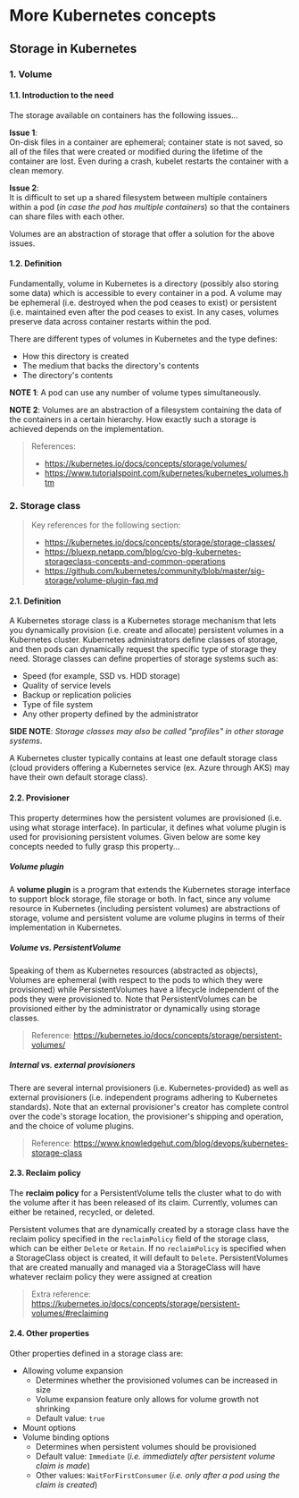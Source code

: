 # More Kubernetes concepts
## Storage in Kubernetes
### 1. Volume
#### 1.1. Introduction to the need
The storage available on containers has the following issues...

**Issue 1**:<br>
On-disk files in a container are ephemeral; container state is not saved, so all of the files that were created or modified during the lifetime of the container are lost. Even during a crash, kubelet restarts the container with a clean memory.

**Issue 2**:<br>
It is difficult to set up a shared filesystem between multiple containers within a pod (_in case the pod has multiple containers_) so that the containers can share files with each other.

Volumes are an abstraction of storage that offer a solution for the above issues.

#### 1.2. Definition
Fundamentally, volume in Kubernetes is a directory (possibly also storing some data) which is accessible to every container in a pod. A volume may be ephemeral (i.e. destroyed when the pod ceases to exist) or persistent (i.e. maintained even after the pod ceases to exist. In any cases, volumes preserve data across container restarts within the pod.

There are different types of volumes in Kubernetes and the type defines:

- How this directory is created
- The medium that backs the directory's contents
- The directory's contents

**NOTE 1**: A pod can use any number of volume types simultaneously.

**NOTE 2**: Volumes are an abstraction of a filesystem containing the data of the containers in a certain hierarchy. How exactly such a storage is achieved depends on the implementation.

> References:
> - https://kubernetes.io/docs/concepts/storage/volumes/
> - https://www.tutorialspoint.com/kubernetes/kubernetes_volumes.htm

### 2. Storage class

> Key references for the following section:
> - https://kubernetes.io/docs/concepts/storage/storage-classes/
> - https://bluexp.netapp.com/blog/cvo-blg-kubernetes-storageclass-concepts-and-common-operations
> - https://github.com/kubernetes/community/blob/master/sig-storage/volume-plugin-faq.md

#### 2.1. Definition
A Kubernetes storage class is a Kubernetes storage mechanism that lets you dynamically provision (i.e. create and allocate) persistent volumes in a Kubernetes cluster. Kubernetes administrators define classes of storage, and then pods can dynamically request the specific type of storage they need. Storage classes can define properties of storage systems such as:

-   Speed (for example, SSD vs. HDD storage)
-   Quality of service levels
-   Backup or replication policies
-   Type of file system
-   Any other property defined by the administrator

**SIDE NOTE**: _Storage classes may also be called "profiles" in other storage systems_.

A Kubernetes cluster typically contains at least one default storage class (cloud providers offering a Kubernetes service (ex. Azure through AKS) may have their own default storage class).

#### 2.2. Provisioner
This property determines how the persistent volumes are provisioned (i.e. using what storage interface). In particular, it defines what volume plugin is used for provisioning persistent volumes. Given below are some key concepts needed to fully grasp this property...

##### Volume plugin
A **volume plugin** is a program that extends the Kubernetes storage interface to support block storage, file storage or both. In fact, since any volume resource in Kubernetes (including persistent volumes) are abstractions of storage, volume and persistent volume are volume plugins in terms of their implementation in Kubernetes.

##### Volume vs. PersistentVolume
Speaking of them as Kubernetes resources (abstracted as objects), Volumes are ephemeral (with respect to the pods to which they were provisioned) while PersistentVolumes have a lifecycle independent of the pods they were provisioned to. Note that PersistentVolumes can be provisioned either by the administrator or dynamically using storage classes.

> Reference: https://kubernetes.io/docs/concepts/storage/persistent-volumes/

##### Internal vs. external provisioners
There are several internal provisioners (i.e. Kubernetes-provided) as well as external provisioners (i.e. independent programs adhering to Kubernetes standards). Note that an external provisioner's creator has complete control over the code's storage location, the provisioner's shipping and operation, and the choice of volume plugins.

> Reference: https://www.knowledgehut.com/blog/devops/kubernetes-storage-class

#### 2.3. Reclaim policy
The **reclaim policy** for a PersistentVolume tells the cluster what to do with the volume after it has been released of its claim. Currently, volumes can either be retained, recycled, or deleted.

Persistent volumes that are dynamically created by a storage class have the reclaim policy specified in the  `reclaimPolicy`  field of the storage class, which can be either  `Delete`  or  `Retain`. If no  `reclaimPolicy`  is specified when a StorageClass object is created, it will default to  `Delete`. PersistentVolumes that are created manually and managed via a StorageClass will have whatever reclaim policy they were assigned at creation

> Extra reference: https://kubernetes.io/docs/concepts/storage/persistent-volumes/#reclaiming

#### 2.4. Other properties
Other properties defined in a storage class are:

- Allowing volume expansion
	- Determines whether the provisioned volumes can be increased in size
	- Volume expansion feature only allows for volume growth not shrinking
	- Default value: `true`
- Mount options
- Volume binding options
	- Determines when persistent volumes should be provisioned
	- Default value: `Immediate` (_i.e. immediately after persistent volume claim is made_)
	- Other values: `WaitForFirstConsumer` (_i.e. only after a pod using the claim is created_)

